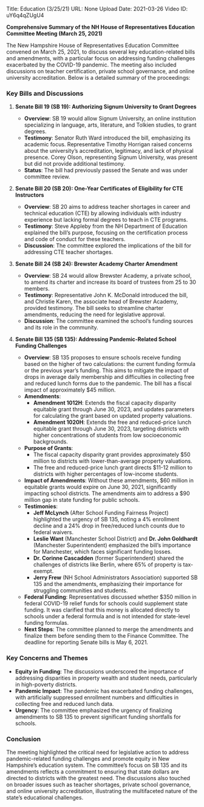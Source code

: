 Title: Education (3/25/21)
URL: None
Upload Date: 2021-03-26
Video ID: uY6q4qZUgU4

**Comprehensive Summary of the NH House of Representatives Education Committee Meeting (March 25, 2021)**

The New Hampshire House of Representatives Education Committee convened on March 25, 2021, to discuss several key education-related bills and amendments, with a particular focus on addressing funding challenges exacerbated by the COVID-19 pandemic. The meeting also included discussions on teacher certification, private school governance, and online university accreditation. Below is a detailed summary of the proceedings:

### **Key Bills and Discussions**

1. **Senate Bill 19 (SB 19): Authorizing Signum University to Grant Degrees**
   - **Overview**: SB 19 would allow Signum University, an online institution specializing in language, arts, literature, and Tolkien studies, to grant degrees.
   - **Testimony**: Senator Ruth Ward introduced the bill, emphasizing its academic focus. Representative Timothy Horrigan raised concerns about the university’s accreditation, legitimacy, and lack of physical presence. Corey Olson, representing Signum University, was present but did not provide additional testimony.
   - **Status**: The bill had previously passed the Senate and was under committee review.

2. **Senate Bill 20 (SB 20): One-Year Certificates of Eligibility for CTE Instructors**
   - **Overview**: SB 20 aims to address teacher shortages in career and technical education (CTE) by allowing individuals with industry experience but lacking formal degrees to teach in CTE programs.
   - **Testimony**: Steve Appleby from the NH Department of Education explained the bill’s purpose, focusing on the certification process and code of conduct for these teachers.
   - **Discussion**: The committee explored the implications of the bill for addressing CTE teacher shortages.

3. **Senate Bill 24 (SB 24): Brewster Academy Charter Amendment**
   - **Overview**: SB 24 would allow Brewster Academy, a private school, to amend its charter and increase its board of trustees from 25 to 30 members.
   - **Testimony**: Representative John K. McDonald introduced the bill, and Christie Karen, the associate head of Brewster Academy, provided testimony. The bill seeks to streamline charter amendments, reducing the need for legislative approval.
   - **Discussion**: The committee examined the school’s funding sources and its role in the community.

4. **Senate Bill 135 (SB 135): Addressing Pandemic-Related School Funding Challenges**
   - **Overview**: SB 135 proposes to ensure schools receive funding based on the higher of two calculations: the current funding formula or the previous year’s funding. This aims to mitigate the impact of drops in average daily membership and difficulties in collecting free and reduced lunch forms due to the pandemic. The bill has a fiscal impact of approximately $45 million.
   - **Amendments**:
     - **Amendment 1012H**: Extends the fiscal capacity disparity equitable grant through June 30, 2023, and updates parameters for calculating the grant based on updated property valuations.
     - **Amendment 1020H**: Extends the free and reduced-price lunch equitable grant through June 30, 2023, targeting districts with higher concentrations of students from low socioeconomic backgrounds.
   - **Purpose of Grants**:
     - The fiscal capacity disparity grant provides approximately $50 million to districts with lower-than-average property valuations.
     - The free and reduced-price lunch grant directs $11-12 million to districts with higher percentages of low-income students.
   - **Impact of Amendments**: Without these amendments, $60 million in equitable grants would expire on June 30, 2021, significantly impacting school districts. The amendments aim to address a $90 million gap in state funding for public schools.
   - **Testimonies**:
     - **Jeff McLynch** (After School Funding Fairness Project) highlighted the urgency of SB 135, noting a 4% enrollment decline and a 24% drop in free/reduced lunch counts due to federal waivers.
     - **Leslie Want** (Manchester School District) and **Dr. John Goldhardt** (Manchester Superintendent) emphasized the bill’s importance for Manchester, which faces significant funding losses.
     - **Dr. Corinne Cascadden** (former Superintendent) shared the challenges of districts like Berlin, where 65% of property is tax-exempt.
     - **Jerry Frew** (NH School Administrators Association) supported SB 135 and the amendments, emphasizing their importance for struggling communities and students.
   - **Federal Funding**: Representatives discussed whether $350 million in federal COVID-19 relief funds for schools could supplement state funding. It was clarified that this money is allocated directly to schools under a federal formula and is not intended for state-level funding formulas.
   - **Next Steps**: The committee planned to merge the amendments and finalize them before sending them to the Finance Committee. The deadline for reporting Senate bills is May 6, 2021.

### **Key Concerns and Themes**
- **Equity in Funding**: The discussions underscored the importance of addressing disparities in property wealth and student needs, particularly in high-poverty districts.
- **Pandemic Impact**: The pandemic has exacerbated funding challenges, with artificially suppressed enrollment numbers and difficulties in collecting free and reduced lunch data.
- **Urgency**: The committee emphasized the urgency of finalizing amendments to SB 135 to prevent significant funding shortfalls for schools.

### **Conclusion**
The meeting highlighted the critical need for legislative action to address pandemic-related funding challenges and promote equity in New Hampshire’s education system. The committee’s focus on SB 135 and its amendments reflects a commitment to ensuring that state dollars are directed to districts with the greatest need. The discussions also touched on broader issues such as teacher shortages, private school governance, and online university accreditation, illustrating the multifaceted nature of the state’s educational challenges.